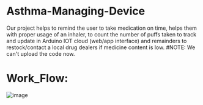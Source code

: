 # Asthma-Managing-Device 
Our project helps to remind the user to take medication on time, helps them with proper usage of an inhaler, to count the number of puffs taken to track and update in Arduino IOT cloud (web/app interface) and remainders to restock/contact a local drug dealers if medicine content is low.
#NOTE:
We can't upload the code now.
# Work_Flow:
![image](https://user-images.githubusercontent.com/69079029/146917711-6210fb58-5bcf-48c2-949d-3c2ab0b1dd0d.png)
